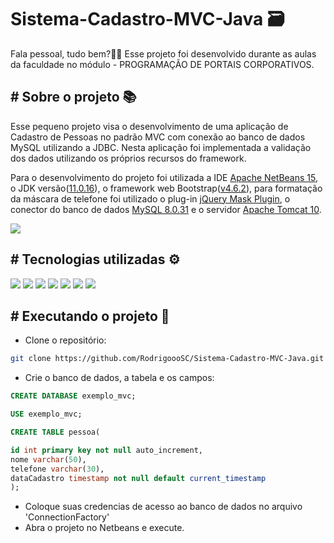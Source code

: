# Sistema-Cadastro-MVC-Java 🗃
Fala pessoal, tudo bem?🖖🏽 Esse projeto foi desenvolvido durante as aulas da faculdade no módulo - PROGRAMAÇÃO DE PORTAIS CORPORATIVOS.

## # Sobre o projeto 📚
Esse pequeno projeto visa o desenvolvimento de uma aplicação de Cadastro de Pessoas no padrão MVC com conexão ao banco de dados MySQL utilizando a JDBC.
Nesta aplicação foi implementada a validação dos dados utilizando os próprios recursos do framework.

Para o desenvolvimento do projeto foi utilizada a IDE <a href="https://netbeans.apache.org/download/index.html">Apache NetBeans 15</a>, o JDK versão(<a href="https://www.oracle.com/br/java/technologies/javase/jdk11-archive-downloads.html" target="_blank">11.0.16</a>), o framework  web Bootstrap(<a href="https://getbootstrap.com/docs/4.6/getting-started/introduction/" target="_blank">v4.6.2</a>), para formatação da máscara de telefone foi utilizado o plug-in <a href="https://igorescobar.github.io/jQuery-Mask-Plugin/" target="_blank">jQuery Mask Plugin</a>, o conector do banco de dados <a href="https://dev.mysql.com/downloads/connector/odbc/" target="_blank">MySQL 8.0.31</a> e o servidor <a href="https://tomcat.apache.org/download-10.cgi">Apache Tomcat 10</a>.

<div class="center">
  <img src="SistemaCadastroMVCJava/web/Others/ExecuçãoDoProjeto.gif">
</div>

## # Tecnologias utilizadas ⚙
<div>
 <img src="https://img.shields.io/badge/HTML5-E34F26?style=for-the-badge&logo=html5&logoColor=white" />
 <img src="https://img.shields.io/badge/JavaScript-323330?style=for-the-badge&logo=javascript&logoColor=F7DF1E" />
 <img src="https://img.shields.io/badge/Bootstrap-563D7C?style=for-the-badge&logo=bootstrap&logoColor=white" />   
 <img src="https://img.shields.io/badge/MySQL-005C84?style=for-the-badge&logo=mysql&logoColor=white">
 <img src="https://img.shields.io/badge/Java-ED8B00?style=for-the-badge&logo=java&logoColor=white">
 <img src="https://img.shields.io/badge/Git-E34F26?style=for-the-badge&logo=git&logoColor=white" /> 
 <img src="https://img.shields.io/badge/Linux_Mint-87CF3E?style=for-the-badge&logo=linux-mint&logoColor=white">  
</div>

## # Executando o projeto 🚀
- Clone o repositório:
```bash
git clone https://github.com/RodrigoooSC/Sistema-Cadastro-MVC-Java.git
```
- Crie o banco de dados, a tabela e os campos:
```sql
CREATE DATABASE exemplo_mvc;

USE exemplo_mvc;

CREATE TABLE pessoa(

id int primary key not null auto_increment,
nome varchar(50),
telefone varchar(30),
dataCadastro timestamp not null default current_timestamp
);
```
- Coloque suas credencias de acesso ao banco de dados no arquivo 'ConnectionFactory'
- Abra o projeto no Netbeans e execute.
